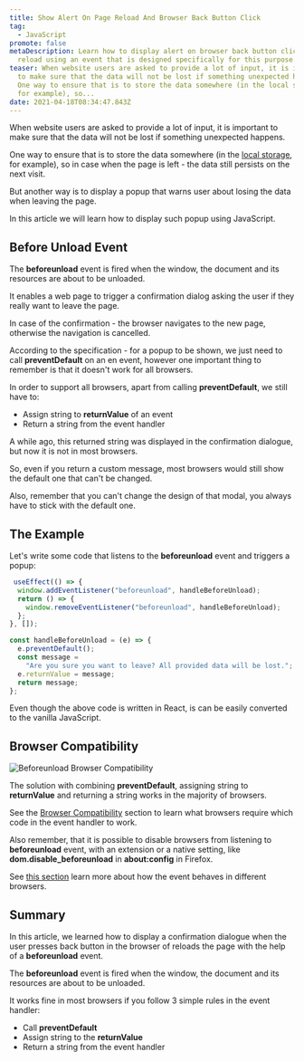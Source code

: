 ```yaml
---
title: Show Alert On Page Reload And Browser Back Button Click
tag:
  - JavaScript
promote: false
metaDescription: Learn how to display alert on browser back button click or page
  reload using an event that is designed specifically for this purpose.
teaser: When website users are asked to provide a lot of input, it is important
  to make sure that the data will not be lost if something unexpected happens.
  One way to ensure that is to store the data somewhere (in the local storage,
  for example), so...
date: 2021-04-18T08:34:47.843Z
---
```

When website users are asked to provide a lot of input, it is important to make sure that the data will not be lost if something unexpected happens.

One way to ensure that is to store the data somewhere (in the [local storage](/the-limitations-and-security-of-localstorage-in-javascript/), for example), so in case when the page is left - the data still persists on the next visit.

But another way is to display a popup that warns user about losing the data when leaving the page.

In this article we will learn how to display such popup using JavaScript.

## Before Unload Event

The **beforeunload** event is fired when the window, the document and its resources are about to be unloaded. 

It enables a web page to trigger a confirmation dialog asking the user if they really want to leave the page. 

In case of the confirmation - the browser navigates to the new page, otherwise the navigation is cancelled.

According to the specification - for a popup to be shown, we just need to call **preventDefault** on an en event, however one important thing to remember is that it doesn't work for all browsers.

In order to support all browsers, apart from calling **preventDefault**, we still have to:

* Assign string to **returnValue** of an event
* Return a string from the event handler

A while ago, this returned string was displayed in the confirmation dialogue, but now it is not in most browsers.

So, even if you return a custom message, most browsers would still show the default one that can't be changed.

Also, remember that you can't change the design of that modal, you always have to stick with the default one.

## The Example

Let's write some code that listens to the **beforeunload** event and triggers a popup:

```jsx
 useEffect(() => {
  window.addEventListener("beforeunload", handleBeforeUnload);
  return () => {
    window.removeEventListener("beforeunload", handleBeforeUnload);
  };
}, []);

const handleBeforeUnload = (e) => {
  e.preventDefault();
  const message =
    "Are you sure you want to leave? All provided data will be lost.";
  e.returnValue = message;
  return message;
};
```

Even though the above code is written in React, is can be easily converted to the vanilla JavaScript.

## Browser Compatibility

![Beforeunload Browser Compatibility](/img/screenshot-2021-04-17-at-12.00.54.png "Beforeunload Browser Compatibility")

The solution with combining **preventDefault**, assigning string to **returnValue** and returning a string works in the majority of browsers.

See the [Browser Compatibility](https://developer.mozilla.org/en-US/docs/Web/API/Window/beforeunload_event#browser_compatibility) section to learn what browsers require which code in the event handler to work.

Also remember, that it is possible to disable browsers from listening to **beforeunload** event, with an extension or a native setting, like **dom.disable_beforeunload** in **about:config** in Firefox.

See [this section](https://developer.mozilla.org/en-US/docs/Web/API/WindowEventHandlers/onbeforeunload#browser_compatibility) learn more about how the event behaves in different browsers.

## Summary

In this article, we learned how to display a confirmation dialogue when the user presses back button in the browser of reloads the page with the help of a **beforeunload** event.

The **beforeunload** event is fired when the window, the document and its resources are about to be unloaded.

It works fine in most browsers if you follow 3 simple rules in the event handler:

* Call **preventDefault**
* Assign string to the **returnValue**
* Return a string from the event handler